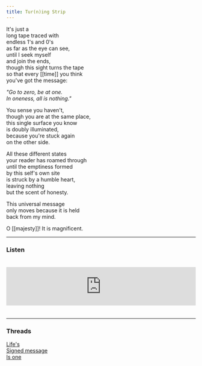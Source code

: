 ```yaml
---
title: Tur(n)ing Strip
---
```


It's just a  
long tape traced with  
endless 1's and 0's  
as far as the eye can see,   
until I seek myself  
and join the ends,   
though this sight turns the tape  
so that every [[time]] you think  
you've got the message:  
  
_"Go to zero, be at one._   
_In oneness, all is nothing."_   
  
You sense you haven't,  
though you are at the same place,   
this single surface you know  
is doubly illuminated,   
because you're stuck again  
on the other side.   
  
All these different states  
your reader has roamed through   
until the emptiness formed  
by this self's own site  
is struck by a humble heart,  
leaving nothing  
but the scent of honesty.   
  
This universal message  
only moves because it is held  
back from my mind.  
  
O [[majesty]]! It is magnificent.    

---  

### Listen

<iframe src="https://anchor.fm/andy-tudhope/embed/episodes/Turning-Strip-enqvti" height="102px" width="100%" style="margin: 20px 0px;" frameborder="0" scrolling="no"></iframe>

---

### Threads  

<a href="https://thebluebook.co.za/canto-xiv/l-chaim.html" target="_blank">Life's</a><br/>
<a href="https://living.thebluebook.co.za/responsibility/simplicity.html" target="_blank">Signed message</a><br/>
<a href="https://dyeing.thebluebook.co.za/?stackedPages=%2Ftruth" target="_blank">Is one</a><br/>  
